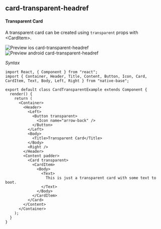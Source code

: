
## card-transparent-headref
#### Transparent Card

A transparent card can be created using `transparent` props with &lt;CardItem>.

![Preview ios card-transparent-headref](https://github.com/GeekyAnts/NativeBase-KitchenSink/raw/v2.4.8/screenshots/ios/card-transparent.png)
![Preview android card-transparent-headref](https://github.com/GeekyAnts/NativeBase-KitchenSink/raw/v2.4.8/screenshots/android/card-transparent.png)

*Syntax*

```
import React, { Component } from "react";
import { Container, Header, Title, Content, Button, Icon, Card, CardItem, Text, Body, Left, Right } from "native-base";

export default class CardTransparentExample extends Component {
  render() {
    return (
      <Container>
        <Header>
          <Left>
            <Button transparent>
              <Icon name="arrow-back" />
            </Button>
          </Left>
          <Body>
            <Title>Transparent Card</Title>
          </Body>
          <Right />
        </Header>
        <Content padder>
          <Card transparent>
            <CardItem>
              <Body>
                <Text>
                  This is just a transparent card with some text to boot.
                </Text>
              </Body>
            </CardItem>
          </Card>
        </Content>
      </Container>
    );
  }
}
```
